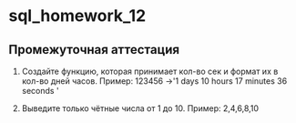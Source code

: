 # sql_homework_12
## Промежуточная аттестация

1. Создайте функцию, которая принимает кол-во сек и формат их в кол-во дней часов.
Пример: 123456 ->'1 days 10 hours 17 minutes 36 seconds '

2. Выведите только чётные числа от 1 до 10.
Пример: 2,4,6,8,10
